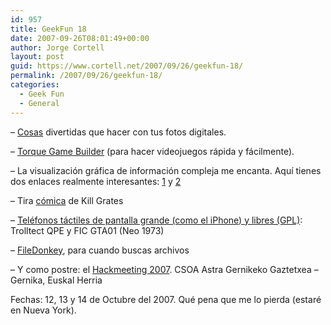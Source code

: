 ```yaml
---
id: 957
title: GeekFun 18
date: 2007-09-26T08:01:49+00:00
author: Jorge Cortell
layout: post
guid: https://www.cortell.net/2007/09/26/geekfun-18/
permalink: /2007/09/26/geekfun-18/
categories:
  - Geek Fun
  - General
---
```

– <a title="bighugelabs.com/flickr/" target="_blank" href="https://www.bighugelabs.com/flickr/">Cosas</a> divertidas que hacer con tus fotos digitales.

– <a target="_blank" title="Homepage" href="https://www.garagegames.com/products/torque/tgb/">Torque Game Builder</a> (para hacer videojuegos rápida y fácilmente).

– La visualización gráfica de información compleja me encanta. Aquí­ tienes dos enlaces realmente interesantes: <a title="https://www.smashingmagazine.com/2007/08/02/data-visualization-modern-approaches/" target="_blank" href="https://www.smashingmagazine.com/2007/08/02/data-visualization-modern-approaches/">1</a> y <a title="https://www.visualcomplexity.com/vc/" target="_blank" href="https://www.visualcomplexity.com/vc/">2</a>

– Tira <a target="_blank" title="KillRates.com" href="https://www.killrates.com/?Language=en&Strip=4&Timestamp=1189527066256">cómica</a> de Kill Grates

– <a title="LinuxDevices" target="_blank" href="https://www.linuxdevices.com/news/NS5429713730.html">Teléfonos táctiles de pantalla grande (como el iPhone) y libres (GPL)</a>: Trolltect QPE y FIC GTA01 (Neo 1973)

– <a target="_blank" title="filedonkey.com" href="https://filedonkey.com/">FileDonkey</a>, para cuando buscas archivos

– Y como postre: el <a title="hackmeeting" target="_blank" href="https://sindominio.net/hackmeeting/index.php/Portada">Hackmeeting 2007</a>. CSOA Astra Gernikeko Gaztetxea – Gernika, Euskal Herria
  
Fechas: 12, 13 y 14 de Octubre del 2007. Qué pena que me lo pierda (estaré en Nueva York).